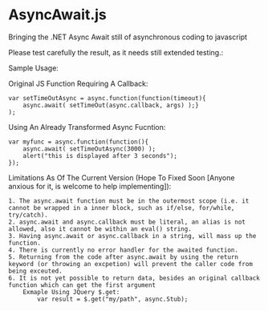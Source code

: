 AsyncAwait.js
=============

Bringing the .NET Async Await still of asynchronous coding to javascript

Please test carefully the result, as it needs still extended testing.:

Sample Usage:

Original JS Function Requiring A Callback:

	var setTimeOutAsync = async.function(function(timeout){
	 	async.await( setTimeOut(async.callback, args) );}
	);

Using An Already Transformed Async Fucntion:

	var myfunc = async.function(function(){
  		async.await( setTimeOutAsync(3000) );
  		alert("this is displayed after 3 seconds");
	});
	
Limitations As Of The Current Version (Hope To Fixed Soon [Anyone anxious for it, is welcome to help implementing]):
   
 	1. The async.await function must be in the outermost scope (i.e. it cannot be wrapped in a inner block, such as if/else, for/while, try/catch).
 	2. async.await and async.callback must be literal, an alias is not allowed, also it cannot be within an eval() string.
 	3. Having async.await or async.callback in a string, will mass up the function.
 	4. There is currently no error handler for the awaited function.
 	5. Returning from the code after async.await by using the return keyword (or throwing an excpetion) will prevent the caller code from being exceuted.
 	6. It is not yet possible to return data, besides an original callback function which can get the first argument
 		Exmaple Using JQuery $.get:
 			var result = $.get("my/path", async.Stub);
 
 	
 
